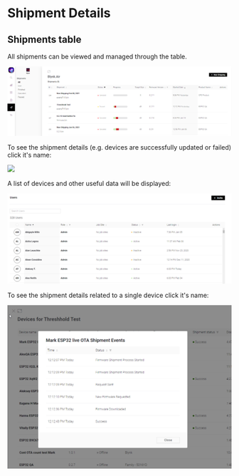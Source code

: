# Shipment Details

## Shipments table

All shipments can be viewed and managed through the table.

![](../../.gitbook/assets/air.png)

To see the shipment details (e.g. devices are successfully updated or failed) click it's  name:

![](<../../.gitbook/assets/image (11).png>)

A list of devices and other useful data will be displayed:

![](<../../.gitbook/assets/image (9).png>)

To see the shipment details related to a single device click it's name:

![](<../../.gitbook/assets/image (15).png>)
